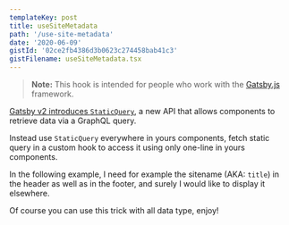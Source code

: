 ```yaml
---
templateKey: post
title: useSiteMetadata
path: '/use-site-metadata'
date: '2020-06-09'
gistId: '02ce2fb4386d3b0623c274458bab41c3'
gistFilename: useSiteMetadata.tsx
---
```


> **Note:** This hook is intended for people who work with the [Gatsby.js](https://www.gatsbyjs.org/) framework.

[Gatsby v2 introduces `StaticQuery`](https://www.gatsbyjs.org/docs/static-query/), a new API that allows components to retrieve data via a GraphQL query.

Instead use `StaticQuery` everywhere in yours components, fetch static query in a custom hook to access it using only one-line in yours components.

In the following example, I need for example the sitename (AKA: `title`) in the header as well as in the footer, and surely I would like to display it elsewhere.

Of course you can use this trick with all data type, enjoy!
